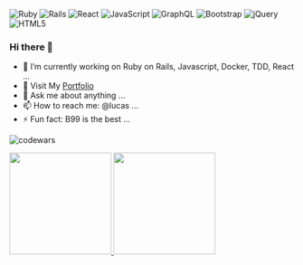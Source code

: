  
 ![Ruby](https://img.shields.io/badge/ruby-%23CC342D.svg?style=for-the-badge&logo=ruby&logoColor=white)
 ![Rails](https://img.shields.io/badge/rails-%23CC0000.svg?style=for-the-badge&logo=ruby-on-rails&logoColor=white)
 ![React](https://img.shields.io/badge/react-%2320232a.svg?style=for-the-badge&logo=react&logoColor=%2361DAFB)
 ![JavaScript](https://img.shields.io/badge/javascript-%23323330.svg?style=for-the-badge&logo=javascript&logoColor=%23F7DF1E)
 ![GraphQL](https://img.shields.io/badge/-GraphQL-E10098?style=for-the-badge&logo=graphql&logoColor=white)
 ![Bootstrap](https://img.shields.io/badge/bootstrap-%23563D7C.svg?style=for-the-badge&logo=bootstrap&logoColor=white)
 ![jQuery](https://img.shields.io/badge/jquery-%230769AD.svg?style=for-the-badge&logo=jquery&logoColor=white)
 ![HTML5](https://img.shields.io/badge/html5-%23E34F26.svg?style=for-the-badge&logo=html5&logoColor=white)
 
### Hi there 👋   
- 🔭 I’m currently working on Ruby on Rails, Javascript, Docker, TDD, React ...
- 🌱 Visit My [Portfolio](https://my-portfolio-2022.herokuapp.com/en/portfolios)
- 💬 Ask me about anything ...
- 📫 How to reach me: @lucas ...
- ⚡ Fun fact: B99 is the best ...

 ![codewars](https://www.codewars.com/users/Lucas-dos-Santos/badges/large)
 <div>
  <a href="https://github.com/lucas-dos-santos">
  <img height="180em" src="https://github-readme-stats.vercel.app/api?username=lucas-dos-santos&show_icons=true&theme=dracula&include_all_commits=true&count_private=true"/>
  <img height="180em" src="https://github-readme-stats.vercel.app/api/top-langs/?username=lucas-dos-santos&layout=compact&langs_count=7&theme=dracula"/>
</div>

